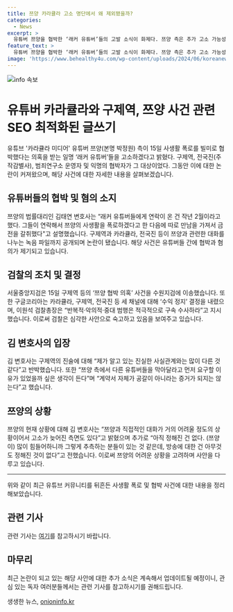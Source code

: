 ```yaml
---
title: 쯔양 카라큘라 고소 명단에서 왜 제외됐을까?
categories:
  - News
excerpt: >
  유튜버 쯔양을 협박한 ‘래커 유튜버’들의 고발 소식이 화제다. 쯔양 측은 추가 고소 가능성을 시사하며, 변호인은 고발된 유튜버들의 맞서는 입장을 밝히고 있다. 카라큘라는 고발에 특정되지 않았지만, 구글코리아는 해당 채널에 대해 수익 정지 조처를 내렸다. 검찰총장은 이 사안을 중대 범행으로 간주하며 적극적인 수사를 지시했다. 쯔양의 생활에도 영향을 미치고 있어, 향후 방송활동에 대한 논의가 예상된다.
feature_text: >
  유튜버 쯔양을 협박한 ‘래커 유튜버’들의 고발 소식이 화제다. 쯔양 측은 추가 고소 가능성을 시사하며, 변호인은 고발된 유튜버들의 맞서는 입장을 밝히고 있다. 카라큘라는 고발에 특정되지 않았지만, 구글코리아는 해당 채널에 대해 수익 정지 조처를 내렸다. 검찰총장은 이 사안을 중대 범행으로 간주하며 적극적인 수사를 지시했다. 쯔양의 생활에도 영향을 미치고 있어, 향후 방송활동에 대한 논의가 예상된다.
image: 'https://www.behealthy4u.com/wp-content/uploads/2024/06/koreanews.jpg'
---
```


<p><img src="https://www.behealthy4u.com/wp-content/uploads/2024/06/koreanews.jpg" alt="info 속보" /></p>

<h1>유튜버 카라큘라와 구제역, 쯔양 사건 관련 SEO 최적화된 글쓰기</h1>

<p data-ke-size="size16">유튜브 '카라큘라 미디어' 유튜버 쯔양(본명 박정원) 측이 15일 사생활 폭로를 빌미로 협박했다는 의혹을 받는 일명 ‘래커 유튜버’들을 고소하겠다고 밝혔다. 구제역, 전국진(주작감별사), 범죄연구소 운영자 및 익명의 협박자가 그 대상이었다. 그동안 이에 대한 논란이 커져왔으며, 해당 사건에 대한 자세한 내용을 살펴보겠습니다.</p>

<h2 data-ke-size="size26">유튜버들의 협박 및 혐의 소지</h2>

<p data-ke-size="size16">쯔양의 법률대리인 김태연 변호사는 “래커 유튜버들에게 연락이 온 건 작년 2월이라고 했다. 그들이 연락해서 쯔양의 사생활을 폭로하겠다고 한 다음에 따로 만남을 가져서 금전을 갈취했다"고 설명했습니다. 구제역과 카라큘라, 전국진 등이 쯔양과 관련한 대화를 나누는 녹음 파일까지 공개되며 논란이 됐습니다. 해당 사건은 유튜버들 간에 협박과 혐의가 제기되고 있습니다.</p>

<h2 data-ke-size="size26">검찰의 조치 및 결정</h2>

<p data-ke-size="size16">서울중앙지검은 15일 구제역 등의 ‘쯔양 협박 의혹’ 사건을 수원지검에 이송했습니다. 또한 구글코리아는 카라큘라, 구제역, 전국진 등 세 채널에 대해 ‘수익 정지’ 결정을 내렸으며, 이원석 검찰총장은 “반복적‧악의적‧중대 범행은 적극적으로 구속 수사하라”고 지시했습니다. 이로써 검찰은 심각한 사안으로 숙고하고 있음을 보여주고 있습니다.</p>

<h2 data-ke-size="size26">김 변호사의 입장</h2>

<p data-ke-size="size16">김 변호사는 구제역의 진술에 대해 “제가 알고 있는 진실한 사실관계와는 많이 다른 것 같다”고 반박했습니다. 또한 “쯔양 측에서 다른 유튜버들을 막아달라고 먼저 요구할 이유가 있었을까 싶은 생각이 든다”며 “계약서 자체가 공갈이 아니라는 증거가 되지는 않는다”고 했습니다.</p>

<h2 data-ke-size="size26">쯔양의 상황</h2>

<p data-ke-size="size16">쯔양의 현재 상황에 대해 김 변호사는 “쯔양과 직접적인 대화가 거의 어려울 정도의 상황이어서 고소가 늦어진 측면도 있다”고 밝혔으며 추가로 “아직 정해진 건 없다. (쯔양이) 많이 힘들어하니까 그렇게 추측하는 분들이 있는 것 같은데, 방송에 대한 건 아무것도 정해진 것이 없다”고 전했습니다. 이로써 쯔양의 어려운 상황을 고려하며 사안을 다루고 있습니다.</p>

<hr>

<p data-ke-size="size16">위와 같이 최근 유튜브 커뮤니티를 뒤흔든 사생활 폭로 및 협박 사건에 대한 내용을 정리해보았습니다.</p>

<h2 data-ke-size="size26">관련 기사</h2>

<p data-ke-size="size16">관련 기사는 <a href="https://www.news1.kr/articles/?4463015" target="_blank">여기</a>를 참고하시기 바랍니다.</p>

<h2 data-ke-size="size26">마무리</h2>

<p data-ke-size="size16">최근 논란이 되고 있는 해당 사안에 대한 추가 소식은 계속해서 업데이트될 예정이니, 관심 있는 독자 여러분들께서는 관련 기사를 참고하시기를 권해드립니다.</p>
생생한 뉴스, <a href="https://onioninfo.kr" rel="dofollow">onioninfo.kr</a>


